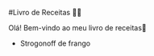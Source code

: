 #Livro de Receitas :man_cook:

Olá! Bem-vindo ao meu livro de receitas:cake:

- Strogonoff de frango

  
